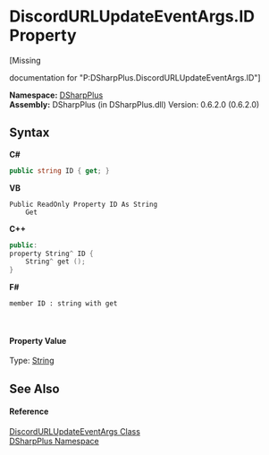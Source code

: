 # DiscordURLUpdateEventArgs.ID Property 
 

\[Missing <summary> documentation for "P:DSharpPlus.DiscordURLUpdateEventArgs.ID"\]

**Namespace:**&nbsp;<a href="503971eb-de5e-a570-9922-de9500a9b1cc">DSharpPlus</a><br />**Assembly:**&nbsp;DSharpPlus (in DSharpPlus.dll) Version: 0.6.2.0 (0.6.2.0)

## Syntax

**C#**<br />
``` C#
public string ID { get; }
```

**VB**<br />
``` VB
Public ReadOnly Property ID As String
	Get
```

**C++**<br />
``` C++
public:
property String^ ID {
	String^ get ();
}
```

**F#**<br />
``` F#
member ID : string with get

```

<br />

#### Property Value
Type: <a href="http://msdn2.microsoft.com/en-us/library/s1wwdcbf" target="_blank">String</a>

## See Also


#### Reference
<a href="431ea881-a075-4ca5-dcad-62a5ab182eaf">DiscordURLUpdateEventArgs Class</a><br /><a href="503971eb-de5e-a570-9922-de9500a9b1cc">DSharpPlus Namespace</a><br />